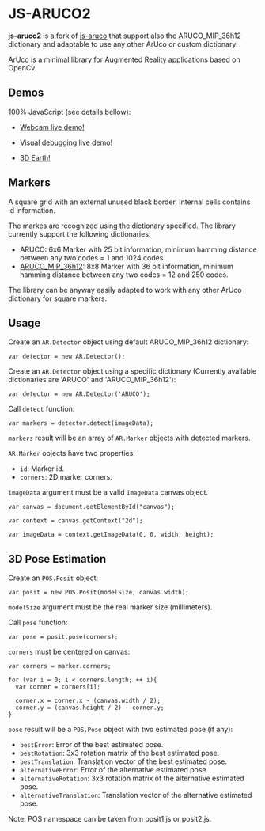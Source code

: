 # JS-ARUCO2

**js-aruco2** is a fork of [js-aruco](https://github.com/jcmellado/js-aruco) that support also the ARUCO_MIP_36h12 dictionary and adaptable to use any other ArUco or custom dictionary.

[ArUco](http://www.uco.es/investiga/grupos/ava/node/26) is a minimal library for Augmented Reality applications based on OpenCv.

## Demos

100% JavaScript (see details bellow):

- [Webcam live demo!](https://damianofalcioni.github.io/js-aruco2/samples/getusermedia/getusermedia.html)

- [Visual debugging live demo!](https://damianofalcioni.github.io/js-aruco2/samples/debug/debug.html)

- [3D Earth!](https://damianofalcioni.github.io/js-aruco2/samples/debug-posit/debug-posit.html)

## Markers 

A square grid with an external unused black border. Internal cells contains id information.

The markes are recognized using the dictionary specified. The library currently support the following dictionaries:
- ARUCO: 6x6 Marker with 25 bit information, minimum hamming distance between any two codes = 1 and 1024 codes.
- [ARUCO_MIP_36h12](https://sourceforge.net/projects/aruco/files/aruco_mip_36h12_dict.zip/download): 8x8 Marker with 36 bit information, minimum hamming distance between any two codes = 12 and 250 codes.

The library can be anyway easily adapted to work with any other ArUco dictionary for square markers. 

## Usage
Create an `AR.Detector` object using default ARUCO_MIP_36h12 dictionary:

```
var detector = new AR.Detector();
```
Create an `AR.Detector` object using a specific dictionary (Currently available dictionaries are 'ARUCO' and 'ARUCO_MIP_36h12'):

```
var detector = new AR.Detector('ARUCO');
```

Call `detect` function:

```
var markers = detector.detect(imageData);
```

`markers` result will be an array of `AR.Marker` objects with detected markers.

`AR.Marker` objects have two properties:

 * `id`: Marker id.
 * `corners`: 2D marker corners.

`imageData` argument must be a valid `ImageData` canvas object.

```
var canvas = document.getElementById("canvas");
    
var context = canvas.getContext("2d");

var imageData = context.getImageData(0, 0, width, height);
```

## 3D Pose Estimation
Create an `POS.Posit` object:

```
var posit = new POS.Posit(modelSize, canvas.width);
```

`modelSize` argument must be the real marker size (millimeters).

Call `pose` function:

```
var pose = posit.pose(corners);
```

`corners` must be centered on canvas:

```
var corners = marker.corners;

for (var i = 0; i < corners.length; ++ i){
  var corner = corners[i];

  corner.x = corner.x - (canvas.width / 2);
  corner.y = (canvas.height / 2) - corner.y;
}
```

`pose` result will be a `POS.Pose` object with two estimated pose (if any):

 * `bestError`: Error of the best estimated pose.
 * `bestRotation`: 3x3 rotation matrix of the best estimated pose.
 * `bestTranslation`: Translation vector of the best estimated pose.
 * `alternativeError`: Error of the alternative estimated pose.
 * `alternativeRotation`: 3x3 rotation matrix of the alternative estimated pose.
 * `alternativeTranslation`: Translation vector of the alternative estimated pose.

Note: POS namespace can be taken from posit1.js or posit2.js.
